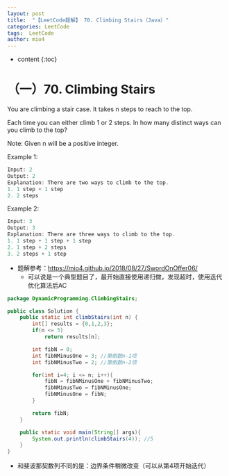 ```yaml
---
layout: post
title:  "【LeetCode题解】 70. Climbing Stairs（Java）"
categories: LeetCode
tags:  LeetCode
author: mio4
---
```


* content
{:toc}








# （一）70. Climbing Stairs

You are climbing a stair case. It takes n steps to reach to the top.

Each time you can either climb 1 or 2 steps. In how many distinct ways can you climb to the top?

Note: Given n will be a positive integer.

Example 1:




```java 
Input: 2
Output: 2
Explanation: There are two ways to climb to the top.
1. 1 step + 1 step
2. 2 steps
```

Example 2:


```java 
Input: 3
Output: 3
Explanation: There are three ways to climb to the top.
1. 1 step + 1 step + 1 step
2. 1 step + 2 steps
3. 2 steps + 1 step
```

 - 题解参考：https://mio4.github.io/2018/08/27/SwordOnOffer06/
	 - 可以说是一个典型题目了，最开始直接使用递归做，发现超时，使用迭代优化算法后AC

```java 
package DynamicProgramming.ClimbingStairs;

public class Solution {
	public static int climbStairs(int n) {
		int[] results = {0,1,2,3};
		if(n <= 3)
			return results[n];

		int fibN = 0;
		int fibNMinusOne = 3; //第倒数n-1项
		int fibNMinusTwo = 2; //第倒数n-2项

		for(int i=4; i <= n; i++){
			fibN = fibNMinusOne + fibNMinusTwo;
			fibNMinusTwo = fibNMinusOne;
			fibNMinusOne = fibN;
		}

		return fibN;
	}

	public static void main(String[] args){
		System.out.println(climbStairs(4)); //5
	}
}
```

 - 和斐波那契数列不同的是：边界条件稍微改变（可以从第4项开始迭代）